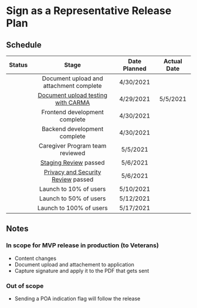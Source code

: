 # Sign as a Representative Release Plan

## Schedule

| Status |                Stage               | Date Planned | Actual Date |
|:------:|:----------------------------------:|:------------:|:-----------:|
|        | Document upload and attachment complete  | 4/30/2021    |             |
|        | [Document upload testing with CARMA](https://github.com/department-of-veterans-affairs/va.gov-team/issues/23618)      | 4/29/2021    |  5/5/2021      |
|        | Frontend development complete      | 4/30/2021    |             |
|        | Backend development complete       | 4/30/2021    |             |
|        | Caregiver Program team reviewed    | 5/5/2021     |             |
|        | [Staging Review](https://github.com/department-of-veterans-affairs/va.gov-team/issues/23970) passed              | 5/6/2021     |             |
|        | [Privacy and Security Review](https://github.com/department-of-veterans-affairs/va.gov-team-sensitive/issues/260) passed | 5/6/2021     |             |
|        | Launch to 10% of users             | 5/10/2021    |             |
|        | Launch to 50% of users             | 5/12/2021    |             |
|        | Launch to 100% of users            | 5/17/2021    |             |



## Notes

### In scope for MVP release in production (to Veterans)
- Content changes
- Document upload and attachement to application
- Capture signature and apply it to the PDF that gets sent
### Out of scope
- Sending a POA indication flag will follow the release
